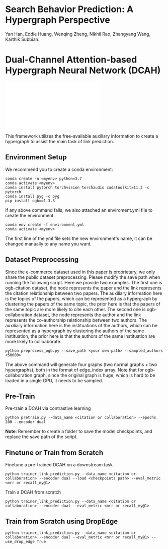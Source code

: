# Search Behavior Prediction: A Hypergraph Perspective

Yan Han, Eddie Huang, Wenqing Zheng, Nikhil Rao, Zhangyang Wang, Karthik Subbian.

# Dual-Channel Attention-based Hypergraph Neural Network (DCAH)

![DCAH](figs/model.pdf)

This framework utilizes the free-available auxiliary information to create a hypergraph to assist the main task of link prediction.

## Environment Setup

We recommend you to create a conda environment:

```
conda create -n <myenv> python=3.7
conda activate <myenv>
conda install pytorch torchvision torchaudio cudatoolkit=11.3 -c pytorch
conda install pyg -c pyg
pip install ogb==1.3.3
```

If any above command fails, we also attached an enviroment.yml file to create the environment:

```
conda env create -f environment.yml
conda activate <myenv>
```

The first line of the yml file sets the new environment's name, it can be changed manually to any name you want.


## Dataset Preprocessing

Since the e-commerce dataset used in this paper is proprietary, we only share the public dataset preprocessing. Please modify the save path when running the following script. Here we provide two examples. The first one is ogb-citation dataset, the node represents the paper and the link represents the citation relationship between two papers. The auxiliary information here is the topics of the papers, which can be represented as a hypergraph by clustering the papers of the same topic, the prior here is that the papers of the same topic are more likely to cite each other. The second one is ogb-collaboration dataset, the node represents the author and the link represents the co-authorship relationship between two authors. The auxiliary information here is the instituations of the authors, which can be represented as a hypergraph by clustering the authors of the same instituation, the prior here is that the authors of the same instituation are more likely to colloaborate.

```
python preprocess_ogb.py --save_path <your own path> --sampled_authors <50000>
```

The above command will generate four graphs (two normal graphs + two hypergraphs), both in the format of edge_index array. Note that for ogb-collaboration graph, since the original graph is huge, which is hard to be loaded in a single GPU, it needs to be sampled.

## Pre-Train

Pre-train a DCAH via contrastive learning

```
python pretrain.py --data_name <citation or collaboration> --epochs 200 --encoder dual
```

**Note**: Remember to create a folder to save the model checkpoints, and replace the save path of the script.


## Finetune or Train from Scratch

Finetune a pre-trained DCAH on a downstream task

```
python trainer_link_prediction.py --data_name <citation or collaboration> --encoder dual --load <checkpoints path> --eval_metric <mrr or recall_my@1>
```

Train a DCAH from scratch

```
python trainer_link_prediction.py --data_name <citation or collaboration> --encoder dual --eval_metric <mrr or recall_my@1>
```

## Train from Scratch using DropEdge

```
python trainer_link_prediction.py --data_name <citation or collaboration> --encoder dual --eval_metric <mrr or recall_my@1> --use_drop_edge True
```
